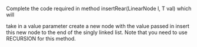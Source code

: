 Complete the code required in method insertRear(LinearNode l, T val) which will

take in a value parameter
create a new node with the value passed in
insert this new node to the end of the singly linked list.
Note that you need to use RECURSION for this method.